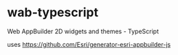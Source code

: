 # wab-typescript
Web AppBuilder 2D widgets and themes - TypeScript

uses https://github.com/Esri/generator-esri-appbuilder-js
